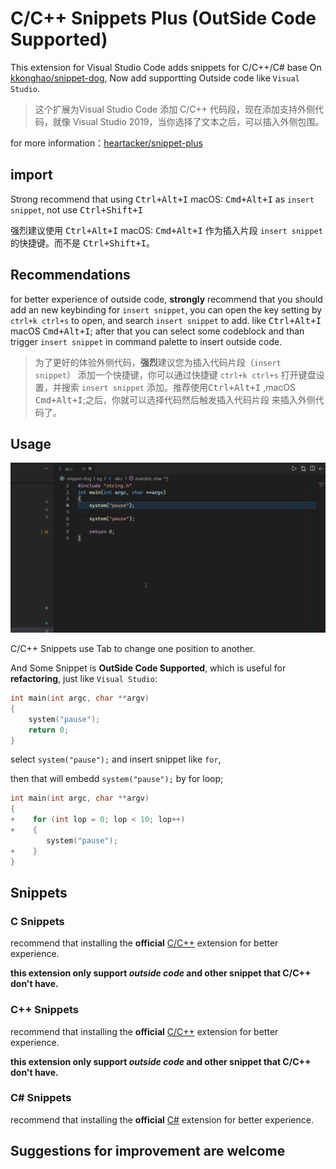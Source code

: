# C/C++ Snippets Plus (OutSide Code Supported)

This extension for Visual Studio Code adds snippets for C/C++/C# base On [kkonghao/snippet-dog](https://github.com/kkonghao/snippet-dog), Now add supportting Outside code like `Visual Studio`.

>这个扩展为Visual Studio Code 添加 C/C++  代码段，现在添加支持外侧代码，就像 Visual Studio 2019，当你选择了文本之后，可以插入外侧包围。

for more information：[heartacker/snippet-plus](https://github.com/heartacker/snippet-plus.git)

## import

Strong recommend that using  <kbd>Ctrl+Alt+I</kbd> macOS: <kbd>Cmd+Alt+I</kbd> as   `insert snippet`, not use  <kbd>Ctrl+Shift+I</kbd>

强烈建议使用  <kbd>Ctrl+Alt+I</kbd> macOS: <kbd>Cmd+Alt+I</kbd> 作为插入片段  `insert snippet`的快捷键。而不是 <kbd>Ctrl+Shift+I</kbd>。

## Recommendations

for better experience of outside code, **strongly** recommend that you should add an new keybinding for `insert snippet`, you can open the key setting by `ctrl+k ctrl+s` to open, and search `insert snippet` to add. like <kbd>Ctrl+Alt+I</kbd> macOS <kbd>Cmd+Alt+I</kbd>;
after that you can select some codeblock and than trigger `insert snippet` in command palette to insert outside code.

>为了更好的体验外侧代码，**强烈**建议您为插入代码片段（`insert snippet`） 添加一个快捷键，你可以通过快捷键 `ctrl+k ctrl+s` 打开键盘设置，并搜索 `insert snippet` 添加。推荐使用<kbd>Ctrl+Alt+I</kbd> ,macOS <kbd>Cmd+Alt+I</kbd>;之后，你就可以选择代码然后触发插入代码片段 来插入外侧代码了。

## Usage

![demo](images/demo.gif)

C/C++ Snippets use Tab to change one position to another.

And Some Snippet is **OutSide Code Supported**, which is useful for **refactoring**, just like `Visual Studio`:

```c
int main(int argc, char **argv)
{
    system("pause");
    return 0;
}
```

select  `system("pause");` and insert snippet like  `for`,

then that will embedd `system("pause");` by for loop;

```c
int main(int argc, char **argv)
{
+    for (int lop = 0; lop < 10; lop++)
+    {
        system("pause");
+    }
}
```

## Snippets

### C Snippets

recommend that installing the **official** [C/C++](https://marketplace.visualstudio.com/items?itemName=ms-vscode.cpptools) extension for better experience.

**this extension only support *outside code* and other snippet that C/C++ don't have.**

### C++ Snippets

recommend that installing the **official** [C/C++](https://marketplace.visualstudio.com/items?itemName=ms-vscode.cpptools) extension for better experience.

**this extension only support *outside code* and other snippet that C/C++ don't have.**

### C# Snippets

recommend that installing the **official** [C#](https://marketplace.visualstudio.com/items?itemName=ms-dotnettools.csharp) extension for better experience.

## Suggestions for improvement are welcome
